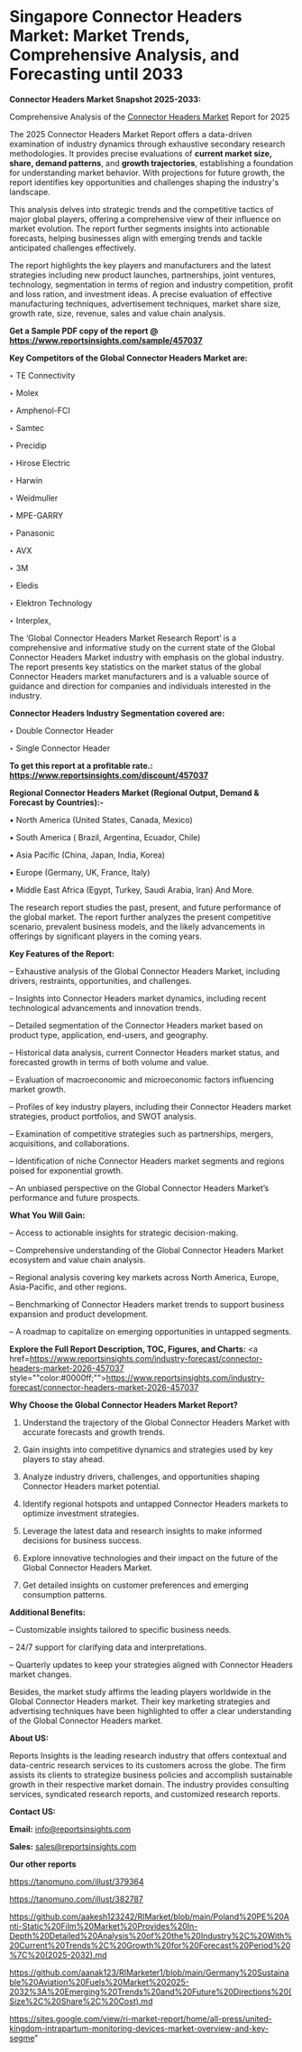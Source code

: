 # Singapore Connector Headers Market: Market Trends, Comprehensive Analysis, and Forecasting until 2033

<strong>Connector Headers Market Snapshot 2025-2033:</strong>

Comprehensive Analysis of the <a href=https://www.reportsinsights.com/sample/457037>Connector Headers Market</a> Report for 2025

The 2025 Connector Headers Market Report offers a data-driven examination of industry dynamics through exhaustive secondary research methodologies. It provides precise evaluations of <strong>current market size, share, demand patterns</strong>, and <strong>growth trajectories</strong>, establishing a foundation for understanding market behavior. With projections for future growth, the report identifies key opportunities and challenges shaping the industry's landscape.

This analysis delves into strategic trends and the competitive tactics of major global players, offering a comprehensive view of their influence on market evolution. The report further segments insights into actionable forecasts, helping businesses align with emerging trends and tackle anticipated challenges effectively.

The report highlights the key players and manufacturers and the latest strategies including new product launches, partnerships, joint ventures, technology, segmentation in terms of region and industry competition, profit and loss ration, and investment ideas. A precise evaluation of effective manufacturing techniques, advertisement techniques, market share size, growth rate, size, revenue, sales and value chain analysis.

<strong>Get a Sample PDF copy of the report @ <a href=https://www.reportsinsights.com/sample/457037 style=color:#0000ff;>https://www.reportsinsights.com/sample/457037</a></strong>

<strong>Key Competitors of the Global Connector Headers Market are:</strong>

‣ TE Connectivity

‣ Molex

‣ Amphenol-FCI

‣ Samtec

‣ Precidip

‣ Hirose Electric

‣ Harwin

‣ Weidmuller

‣ MPE-GARRY

‣ Panasonic

‣ AVX

‣ 3M

‣ Eledis

‣ Elektron Technology

‣ Interplex,

The ‘Global Connector Headers Market Research Report’ is a comprehensive and informative study on the current state of the Global Connector Headers Market industry with emphasis on the global industry. The report presents key statistics on the market status of the global Connector Headers market manufacturers and is a valuable source of guidance and direction for companies and individuals interested in the industry.

<strong>Connector Headers Industry Segmentation covered are:</strong>

‣ Double Connector Header

‣ Single Connector Header

<strong>To get this report at a profitable rate.: <a href=https://www.reportsinsights.com/discount/457037 style=color:#0000ff;>https://www.reportsinsights.com/discount/457037</a></strong>

<strong>Regional Connector Headers Market (Regional Output, Demand &amp; Forecast by Countries):-</strong>

• North America (United States, Canada, Mexico)

• South America ( Brazil, Argentina, Ecuador, Chile)

• Asia Pacific (China, Japan, India, Korea)

• Europe (Germany, UK, France, Italy)

• Middle East Africa (Egypt, Turkey, Saudi Arabia, Iran) And More.

The research report studies the past, present, and future performance of the global market. The report further analyzes the present competitive scenario, prevalent business models, and the likely advancements in offerings by significant players in the coming years.

<strong>Key Features of the Report:</strong>

– Exhaustive analysis of the Global Connector Headers Market, including drivers, restraints, opportunities, and challenges.

– Insights into Connector Headers market dynamics, including recent technological advancements and innovation trends.

– Detailed segmentation of the Connector Headers market based on product type, application, end-users, and geography.

– Historical data analysis, current Connector Headers market status, and forecasted growth in terms of both volume and value.

– Evaluation of macroeconomic and microeconomic factors influencing market growth.

– Profiles of key industry players, including their Connector Headers market strategies, product portfolios, and SWOT analysis.

– Examination of competitive strategies such as partnerships, mergers, acquisitions, and collaborations.

– Identification of niche Connector Headers market segments and regions poised for exponential growth.

– An unbiased perspective on the Global Connector Headers Market’s performance and future prospects.

<strong>What You Will Gain:</strong>

– Access to actionable insights for strategic decision-making.

– Comprehensive understanding of the Global Connector Headers Market ecosystem and value chain analysis.

– Regional analysis covering key markets across North America, Europe, Asia-Pacific, and other regions.

– Benchmarking of Connector Headers market trends to support business expansion and product development.

– A roadmap to capitalize on emerging opportunities in untapped segments.

<strong>Explore the Full Report Description, TOC, Figures, and Charts:</strong>
<a href=https://www.reportsinsights.com/industry-forecast/connector-headers-market-2026-457037 style=""color:#0000ff;"">https://www.reportsinsights.com/industry-forecast/connector-headers-market-2026-457037</a>

<strong>Why Choose the Global Connector Headers Market Report?</strong>

1. Understand the trajectory of the Global Connector Headers Market with accurate forecasts and growth trends.

2. Gain insights into competitive dynamics and strategies used by key players to stay ahead.

3. Analyze industry drivers, challenges, and opportunities shaping Connector Headers market potential.

4. Identify regional hotspots and untapped Connector Headers markets to optimize investment strategies.

5. Leverage the latest data and research insights to make informed decisions for business success.

6. Explore innovative technologies and their impact on the future of the Global Connector Headers Market.

7. Get detailed insights on customer preferences and emerging consumption patterns.

<strong>Additional Benefits:</strong>

– Customizable insights tailored to specific business needs.

– 24/7 support for clarifying data and interpretations.

– Quarterly updates to keep your strategies aligned with Connector Headers market changes.

Besides, the market study affirms the leading players worldwide in the Global Connector Headers market. Their key marketing strategies and advertising techniques have been highlighted to offer a clear understanding of the Global Connector Headers market.

<strong><strong>About US</strong>:</strong>

Reports Insights is the leading research industry that offers contextual and data-centric research services to its customers across the globe. The firm assists its clients to strategize business policies and accomplish sustainable growth in their respective market domain. The industry provides consulting services, syndicated research reports, and customized research reports.

<strong>Contact US:</strong>

<p class=><b>Email:</b> <a href=mailto:info@reportsinsights.com>info@reportsinsights.com</a></p>
<p class=><b>Sales:</b> <a href=mailto:sales@reportsinsights.com>sales@reportsinsights.com</a></p>

<strong>Our other reports</strong>

<a href=https://tanomuno.com/illust/379364>https://tanomuno.com/illust/379364</a>

<a href=https://tanomuno.com/illust/382787>https://tanomuno.com/illust/382787</a>

<a href=https://github.com/aakesh123242/RIMarket/blob/main/Poland%20PE%20Anti-Static%20Film%20Market%20Provides%20In-Depth%20Detailed%20Analysis%20of%20the%20Industry%2C%20With%20Current%20Trends%2C%20Growth%20for%20Forecast%20Period%20%7C%20(2025-2032).md>https://github.com/aakesh123242/RIMarket/blob/main/Poland%20PE%20Anti-Static%20Film%20Market%20Provides%20In-Depth%20Detailed%20Analysis%20of%20the%20Industry%2C%20With%20Current%20Trends%2C%20Growth%20for%20Forecast%20Period%20%7C%20(2025-2032).md</a>

<a href=https://github.com/aanak123/RIMarketer1/blob/main/Germany%20Sustainable%20Aviation%20Fuels%20Market%202025-2032%3A%20Emerging%20Trends%20and%20Future%20Directions%20(Size%2C%20Share%2C%20Cost).md>https://github.com/aanak123/RIMarketer1/blob/main/Germany%20Sustainable%20Aviation%20Fuels%20Market%202025-2032%3A%20Emerging%20Trends%20and%20Future%20Directions%20(Size%2C%20Share%2C%20Cost).md</a>

<a href=https://sites.google.com/view/ri-market-report/home/all-press/united-kingdom-intrapartum-monitoring-devices-market-overview-and-key-segme>https://sites.google.com/view/ri-market-report/home/all-press/united-kingdom-intrapartum-monitoring-devices-market-overview-and-key-segme</a>"
